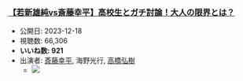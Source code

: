 ### [【若新雄純vs斎藤幸平】高校生とガチ討論！大人の限界とは？](https://www.youtube.com/watch?v=99MUg8IzLW0)
-   公開日: 2023-12-18
-   視聴数: 66,306
-   **いいね数: 921**
-   出演者: [斎藤幸平](/rehacq_fan/people/斎藤幸平 "wikilink"), 海野光行, [高橋弘樹](/rehacq_fan/people/高橋弘樹 "wikilink")
    - [![](https://img.youtube.com/vi/99MUg8IzLW0/hqdefault.jpg)](https://www.youtube.com/watch?v=99MUg8IzLW0)
